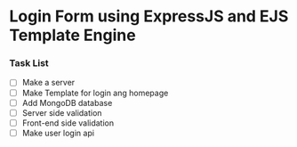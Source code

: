 # Login Form using ExpressJS and EJS Template Engine
### Task List
* [ ] Make a server  
* [ ] Make Template for login ang homepage
* [ ] Add MongoDB database
* [ ] Server side validation
* [ ] Front-end side validation
* [ ] Make user login api